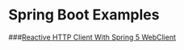 # Spring Boot Examples 

###[Reactive HTTP Client With Spring 5 WebClient](https://howtoprogram.xyz/2017/10/28/reactive-http-client-spring-5-webclient/)

